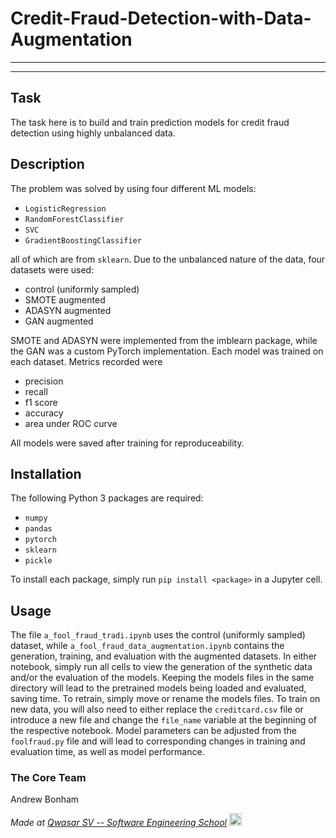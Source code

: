 # Credit-Fraud-Detection-with-Data-Augmentation
***

***

## Task
The task here is to build and train prediction models 
for credit fraud detection using highly unbalanced data. 

## Description
The problem was solved by using four different ML models:
- `LogisticRegression`
- `RandomForestClassifier`
- `SVC`
- `GradientBoostingClassifier`

all of which are from `sklearn`. Due to the unbalanced nature 
of the data, four datasets were used:
- control (uniformly sampled)
- SMOTE augmented 
- ADASYN augmented 
- GAN augmented 

SMOTE and ADASYN were implemented from the imblearn package, 
while the GAN was a custom PyTorch implementation. Each model 
was trained on each dataset. Metrics recorded were 
- precision
- recall
- f1 score 
- accuracy 
- area under ROC curve 

All models were saved after training for reproduceability. 

## Installation
The following Python 3 packages are required:
- `numpy`
- `pandas` 
- `pytorch` 
- `sklearn` 
- `pickle` 

To install each package, simply run `pip install <package>` in 
a Jupyter cell. 

## Usage
The file `a_fool_fraud_tradi.ipynb` uses the control (uniformly 
sampled) dataset, while `a_fool_fraud_data_augmentation.ipynb` 
contains the generation, training, and evaluation with the 
augmented datasets. In either notebook, simply run all cells to 
view the generation of the synthetic data and/or the evaluation 
of the models. Keeping the models files in the same directory will 
lead to the pretrained models being loaded and evaluated, saving 
time. To retrain, simply move or rename the models files. To train 
on new data, you will also need to either replace the `creditcard.csv`
file or introduce a new file and change the `file_name` variable at 
the beginning of the respective notebook. Model parameters can be
adjusted from the `foolfraud.py` file and will lead to corresponding
changes in training and evaluation time, as well as model performance.

### The Core Team
Andrew Bonham

<span><i>Made at <a href='https://qwasar.io'>Qwasar SV -- Software Engineering School</a></i></span>
<span><img alt="Qwasar SV -- Software Engineering School's Logo" src='https://storage.googleapis.com/qwasar-public/qwasar-logo_50x50.png' width='20px' /></span>
